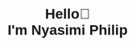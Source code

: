 <!DOCTYPE html>
<html>
<head>

</head>
<body style="font-family: Arial, sans-serif; text-align: center;">
<div style="display: flex; justify-content: center; align-items: center; height: 100vh;">
   <h1>Hello👋<br> I'm Nyasimi Philip</h1>
</div>


  <div style="display: flex; justify-content: center; align-items: center; margin-top: 30px;">
<img src="https://media.giphy.com/media/lBm4rgtyIPJmywXzLW/giphy.gif" alt="Animated GIF from Giphy" width="1000" height="500" frameBorder="0" />

  <p align="left"> <img src="https://komarev.com/ghpvc/?username=  NyasimiPhilip&label=Profile%20views&style=flat" alt="NyasimiPhilip" /> </p>
  </div>

  <div style="margin-top: 30px; display: flex; justify-content: center;">
    <a style="margin: 0 10px;" href="https://instagram.com/_enwai_">
      <img src="https://img.shields.io/badge/Instagram-%23000000.svg?logo=Instagram&logoColor=white" alt="Instagram">
    </a>
    <a style="margin: 0 10px;" href="https://twitter.com/Nyasimi0">
      <img src="https://img.shields.io/badge/Twitter-%23000000.svg?logo=Twitter&logoColor=white" alt="Twitter">
    </a>
  </div>

  <h2 style="margin-top: 30px;">💻 Tech Stack:</h2>
  <div style="margin-top: 30px; display: flex; justify-content: center; flex-wrap: wrap;">

<img style="margin: 5px; filter: invert(100%);" src="https://img.shields.io/badge/c-%23000000.svg?style=plastic&logo=c&logoColor=white" alt="C">
<img style="margin: 5px; filter: invert(100%);" src="https://img.shields.io/badge/css3-%23000000.svg?style=plastic&logo=css3&logoColor=white" alt="CSS3">
<img style="margin: 5px; filter: invert(100%);" src="https://img.shields.io/badge/c++-%23000000.svg?style=plastic&logo=c%2B%2B&logoColor=white" alt="C++">
<img style="margin: 5px; filter: invert(100%);" src="https://img.shields.io/badge/c%23-%23000000.svg?style=plastic&logo=c-sharp&logoColor=white" alt="C#">
<img style="margin: 5px; filter: invert(100%);" src="https://img.shields.io/badge/html5-%23000000.svg?style=plastic&logo=html5&logoColor=white" alt="HTML5">
<img style="margin: 5px; filter: invert(100%);" src="https://img.shields.io/badge/javascript-%23000000.svg?style=plastic&logo=javascript&logoColor=white" alt="JavaScript">
<img style="margin: 5px; filter: invert(100%);" src="https://img.shields.io/badge/python-000000?style=plastic&logo=python&logoColor=white" alt="Python">
<img style="margin: 5px; filter: invert(100%);" src="https://img.shields.io/badge/AWS-%23000000.svg?style=plastic&logo=amazon-aws&logoColor=white" alt="AWS">
<img style="margin: 5px; filter: invert(100%);" src="https://img.shields.io/badge/azure-%23000000.svg?style=plastic&logo=azure-devops&logoColor=white" alt="Azure">
<img style="margin: 5px; filter: invert(100%);" src="https://img.shields.io/badge/Google%20Cloud-%23000000.svg?style=plastic&logo=google-cloud&logoColor=white" alt="Google Cloud">
<img style="margin: 5px; filter: invert(100%);" src="https://img.shields.io/badge/netlify-%23000000.svg?style=plastic&logo=netlify&logoColor=white" alt="Netlify">
<img style="margin: 5px; filter: invert(100%);" src="https://img.shields.io/badge/vuejs-%23000000.svg?style=plastic&logo=vuedotjs&logoColor=white" alt="Vue.js">
<img style="margin: 5px; filter: invert(100%);" src="https://img.shields.io/badge/android-%23000000.svg?style=plastic&logo=android&logoColor=white" alt="Android">
<img style="margin: 5px; filter: invert(100%);" src="https://img.shields.io/badge/IOS-%23000000.svg?style=plastic&logo=apple&logoColor=white" alt="iOS">
<img style="margin: 5px; filter: invert(100%);" src="https://img.shields.io/badge/django-%23000000.svg?style=plastic&logo=django&logoColor=white" alt="Django">
<img style="margin: 5px; filter: invert(100%);" src="https://img.shields.io/badge/Anaconda-%23000000.svg?style=plastic&logo=anaconda&logoColor=white" alt="Anaconda">
<img style="margin: 5px; filter: invert(100%);" src="https://img.shields.io/badge/angular-%23000000.svg?style=plastic&logo=angular&logoColor=white" alt="Angular">
<img style="margin: 5px; filter: invert(100%);" src="https://img.shields.io/badge/angular.js-%23000000.svg?style=plastic&logo=angularjs&logoColor=white" alt="Angular.js">

  </div>
</body>
</html>
